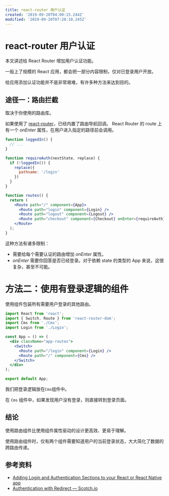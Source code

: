 ```yaml
---
title: react-router 用户认证
created: '2019-09-20T04:00:15.244Z'
modified: '2019-09-20T07:20:10.245Z'
---
```


# react-router 用户认证

本文讲述给 React Router 增加用户认证功能。

一般上了规模的 React 应用，都会把一部分内容限制，仅对已登录用户开放。

给应用添加认证功能并不是非常艰难，有许多种方法来达到目的。

## 途径一：路由拦截

取决于你使用的路由库。

如果使用了 [react\-router](https://github.com/reactjs/react-router)，已经内置了路由导航回调。
React Router 的 route 上有一个 *onEnter* 属性，在用户进入指定的路径前会调用。 

```jsx
function loggedIn() {
  // ...
}

function requireAuth(nextState, replace) {
  if (!loggedIn()) {
    replace({
      pathname: '/login'
    })
  }
}

function routes() {
  return (
    <Route path="/" component={App}>
      <Route path="login" component={Login} />
      <Route path="logout" component={Logout} />
      <Route path="checkout" component={Checkout} onEnter={requireAuth} />
    </Route>
  );
}
```

这种方法有诸多限制：

- 需要给每个需要认证的路由增加 *onEnter* 属性。
- *onEnter* 需要你回答是否已经登录。对于依赖 state 的类型的 App 来说，这很复杂，甚至不可能。

# 方法二：使用有登录逻辑的组件

使用组件包装所有需要用户登录的其他路由。

```jsx
import React from 'react';
import { Switch, Route } from 'react-router-dom';
import Cms from './Cms';
import Login from './Login';

const App = () => (
  <div className="app-routes">
    <Switch>
      <Route path="/login" component={Login} />
      <Route path="/" component={Cms} />
    </Switch>
  </div>
);

export default App;
```

我们把登录逻辑放在`Cms`组件中。

在 `Cms` 组件中，如果发现用户没有登录，则直接转到登录页面。

## 结论

使用路由组件比使用组件属性驱动的设计更高效、更易于理解。

使用路由组件时，仅有两个组件需要知道用户的当前登录状态，大大简化了数据的跨路由传递。

## 参考资料

- [Adding Login and Authentication Sections to your React or React Native app](https://medium.com/the-many/adding-login-and-authentication-sections-to-your-react-or-react-native-app-7767fd251bd1)
- [Authentication with Redirect ― Scotch.io](https://scotch.io/courses/using-react-router-4/authentication-with-redirect)


